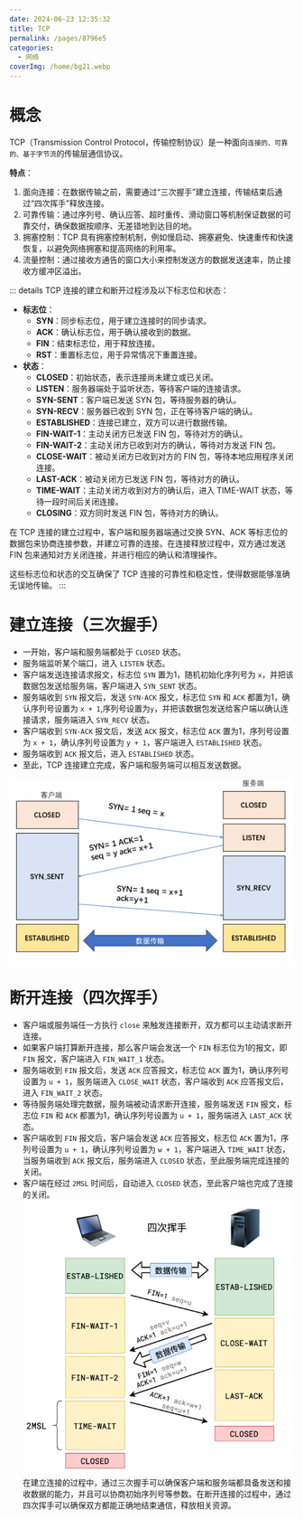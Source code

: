 ```yaml
---
date: 2024-06-23 12:35:32
title: TCP
permalink: /pages/8796e5
categories:
  - 网络
coverImg: /home/bg21.webp
---
```

# 概念
TCP（Transmission Control Protocol，传输控制协议）是一种面向`连接的、可靠的、基于字节流`的传输层通信协议。

**特点**：
1. 面向连接：在数据传输之前，需要通过“三次握手”建立连接，传输结束后通过“四次挥手”释放连接。
2. 可靠传输：通过序列号、确认应答、超时重传、滑动窗口等机制保证数据的可靠交付，确保数据按顺序、无差错地到达目的地。
3. 拥塞控制：TCP 具有拥塞控制机制，例如慢启动、拥塞避免、快速重传和快速恢复，以避免网络拥塞和提高网络的利用率。
4. 流量控制：通过接收方通告的窗口大小来控制发送方的数据发送速率，防止接收方缓冲区溢出。

::: details TCP 连接的建立和断开过程涉及以下标志位和状态：
- **标志位**：
    - **SYN**：同步标志位，用于建立连接时的同步请求。
    - **ACK**：确认标志位，用于确认接收到的数据。
    - **FIN**：结束标志位，用于释放连接。
    - **RST**：重置标志位，用于异常情况下重置连接。
- **状态**：
    - **CLOSED**：初始状态，表示连接尚未建立或已关闭。
    - **LISTEN**：服务器端处于监听状态，等待客户端的连接请求。
    - **SYN-SENT**：客户端已发送 SYN 包，等待服务器的确认。
    - **SYN-RECV**：服务器已收到 SYN 包，正在等待客户端的确认。
    - **ESTABLISHED**：连接已建立，双方可以进行数据传输。
    - **FIN-WAIT-1**：主动关闭方已发送 FIN 包，等待对方的确认。
    - **FIN-WAIT-2**：主动关闭方已收到对方的确认，等待对方发送 FIN 包。
    - **CLOSE-WAIT**：被动关闭方已收到对方的 FIN 包，等待本地应用程序关闭连接。
    - **LAST-ACK**：被动关闭方已发送 FIN 包，等待对方的确认。
    - **TIME-WAIT**：主动关闭方收到对方的确认后，进入 TIME-WAIT 状态，等待一段时间后关闭连接。
    - **CLOSING**：双方同时发送 FIN 包，等待对方的确认。

在 TCP 连接的建立过程中，客户端和服务器端通过交换 SYN、ACK 等标志位的数据包来协商连接参数，并建立可靠的连接。在连接释放过程中，双方通过发送 FIN 包来通知对方关闭连接，并进行相应的确认和清理操作。

这些标志位和状态的交互确保了 TCP 连接的可靠性和稳定性，使得数据能够准确无误地传输。
:::

# 建立连接（三次握手）
- 一开始，客户端和服务端都处于 `CLOSED` 状态。
- 服务端监听某个端口，进入 `LISTEN` 状态。
- 客户端发送连接请求报文，标志位 `SYN` 置为1，随机初始化序列号为 `x`，并把该数据包发送给服务端，客户端进入 `SYN_SENT` 状态。
- 服务端收到 `SYN` 报文后，发送 `SYN-ACK` 报文，标志位 `SYN` 和 `ACK` 都置为1，确认序列号设置为 `x + 1`,序列号设置为`y`，并把该数据包发送给客户端以确认连接请求，服务端进入 `SYN_RECV` 状态。
- 客户端收到 `SYN-ACK` 报文后，发送 `ACK` 报文，标志位 `ACK` 置为1，序列号设置为 `x + 1`，确认序列号设置为 `y + 1`，客户端进入 `ESTABLISHED` 状态。
- 服务端收到 `ACK` 报文后，进入 `ESTABLISHED` 状态。
- 至此，TCP 连接建立完成，客户端和服务端可以相互发送数据。

![TCP 三次握手](../images/common15.png)

# 断开连接（四次挥手）

- 客户端或服务端任一方执行 `close` 来触发连接断开，双方都可以主动请求断开连接。
- 如果客户端打算断开连接，那么客户端会发送一个 `FIN` 标志位为1的报文，即 `FIN` 报文，客户端进入 `FIN_WAIT_1` 状态。
- 服务端收到 `FIN` 报文后，发送 `ACK` 应答报文，标志位 `ACK` 置为1，确认序列号设置为 `u + 1`，服务端进入 `CLOSE_WAIT` 状态，客户端收到 `ACK` 应答报文后，进入 `FIN_WAIT_2` 状态。
- 等待服务端处理完数据，服务端被动请求断开连接，服务端发送 `FIN` 报文，标志位 `FIN` 和 `ACK` 都置为1，确认序列号设置为 `u + 1`，服务端进入 `LAST_ACK` 状态。
- 客户端收到 `FIN` 报文后，客户端会发送 `ACK` 应答报文，标志位 `ACK` 置为1，序列号设置为 `u + 1`，确认序列号设置为 `w + 1`，客户端进入 `TIME_WAIT` 状态，当服务端收到 `ACK` 报文后，服务端进入 `CLOSED` 状态，至此服务端完成连接的关闭。
- 客户端在经过 `2MSL` 时间后，自动进入 `CLOSED` 状态，至此客户端也完成了连接的关闭。
![TCP 四次挥手](../images/common16.png)
在建立连接的过程中，通过三次握手可以确保客户端和服务端都具备发送和接收数据的能力，并且可以协商初始序列号等参数。在断开连接的过程中，通过四次挥手可以确保双方都能正确地结束通信，释放相关资源。
